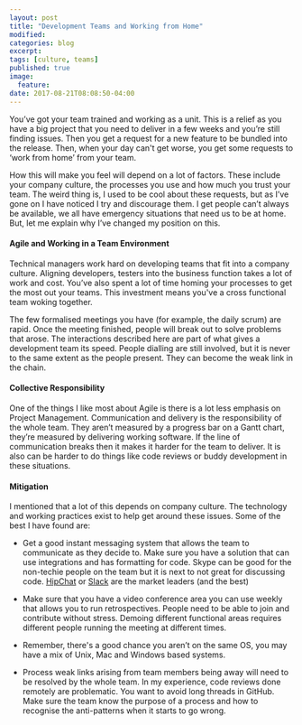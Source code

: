 ```yaml
---
layout: post
title: "Development Teams and Working from Home"
modified:
categories: blog
excerpt:
tags: [culture, teams]
published: true
image:
  feature:
date: 2017-08-21T08:08:50-04:00
---
```


You’ve got your team trained and working as a unit. This is a relief as you have a big project that you need to deliver in a few weeks and you’re still finding issues. Then you get a request for a new feature to be bundled into the release. Then, when your day can't get worse, you get some requests to ‘work from home’ from your team.

<caption></caption>

How this will make you feel will depend on a lot of factors. These include your company culture, the processes you use and how much you trust your team. The weird thing is, I used to be cool about these requests, but as I’ve gone on I have noticed I try and discourage them. I get people can’t always be available, we all have emergency situations that need us to be at home. But, let me explain why I’ve changed my position on this.

#### Agile and Working in a Team Environment

Technical managers work hard on developing teams that fit into a company culture. Aligning developers, testers into the business function takes a lot of work and cost.  You’ve also spent a lot of time homing your processes to get the most out your teams. This investment means you've a cross functional team woking together.

The few formalised meetings you have (for example, the daily scrum) are rapid. Once the meeting finished, people will break out to solve problems that arose. The interactions described here are part of what gives a development team its speed. People dialling are still involved, but it is never to the same extent as the people present. They can become the weak link in the chain.

#### Collective Responsibility

One of the things I like most about Agile is there is a lot less emphasis on Project Management. Communication and delivery is the responsibility of the whole team. They aren’t measured by a progress bar on a Gantt chart, they’re measured by delivering working software. If the line of communication breaks then it makes it harder for the team to deliver. It is also can be harder to do things like code reviews or buddy development in these situations.

#### Mitigation

I mentioned that a lot of this depends on company culture. The technology and working practices exist to help get around these issues. Some of the best I have found are:

- Get a good instant messaging system that allows the team to communicate as they decide to. Make sure you have a solution that can use integrations and has formatting for code. Skype can be good for the non-techie people on the team but it is next to not great for discussing code. [HipChat](https://www.hipchat.com/) or [Slack](https://slack.com) are the market leaders (and the best)

- Make sure that you have a video conference area you can use weekly that allows you to run retrospectives. People need to be able to join and contribute without stress. Demoing different functional areas requires different people running the meeting at different times.

- Remember, there's a good chance you aren’t on the same OS, you may have a mix of Unix, Mac and Windows based systems.

- Process weak links arising from team members being away will need to be resolved by the whole team. In my experience, code reviews done remotely are problematic. You want to avoid  long threads in GitHub.  Make sure the team know the purpose of a process and how to recognise the anti-patterns when it starts to go wrong.
